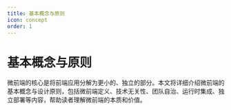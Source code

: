 ```yaml
---
title: 基本概念与原则
icon: concept
order: 1
---
```


# 基本概念与原则

微前端的核心是将前端应用分解为更小的、独立的部分。本文将详细介绍微前端的基本概念与设计原则，包括微前端定义、技术无关性、团队自治、运行时集成、独立部署等内容，帮助读者理解微前端的本质和价值。

